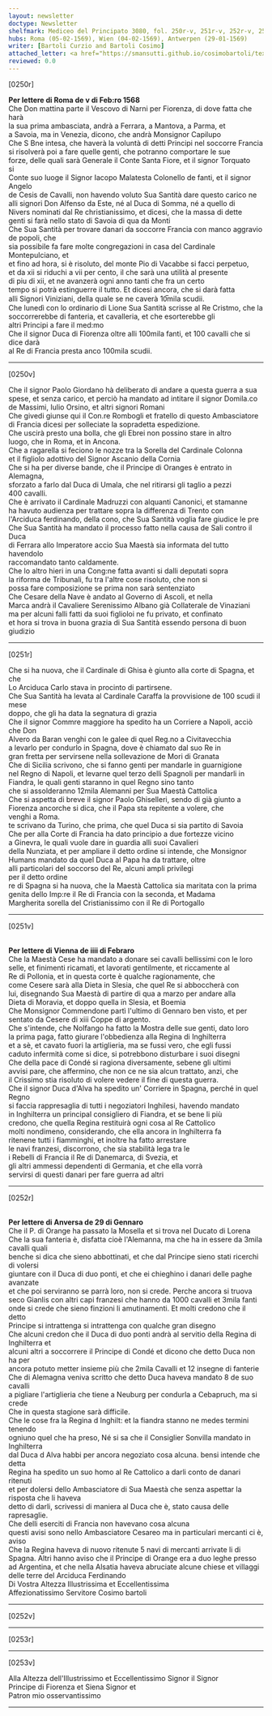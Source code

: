 ```yaml
---
layout: newsletter
doctype: Newsletter
shelfmark: Mediceo del Principato 3080, fol. 250r-v, 251r-v, 252r-v, 253r-v
hubs: Roma (05-02-1569), Wien (04-02-1569), Antwerpen (29-01-1569)
writer: [Bartoli Curzio and Bartoli Cosimo]
attached_letter: <a href="https://smansutti.github.io/cosimobartoli/texts/2979_057/">2979_057</a>
reviewed: 0.0
---
```


[0250r]  
  
  
<strong>Per lettere di Roma de v di Feb:ro 1568</strong>  
Che Don mattina parte il Vescovo di Narni per Fiorenza, di dove fatta che harà  
la sua prima ambasciata, andrà a Ferrara, a Mantova, a Parma, et  
a Savoia, ma in Venezia, dicono, che andrà Monsignor Capilupo  
Che S Bne intesa, che haverà la voluntà di detti Principi nel soccorre Francia  
si risolverà poi a fare quelle genti, che potranno comportare le sue  
forze, delle quali sarà Generale il Conte Santa Fiore, et il signor Torquato  
si  
Conte suo luoge il Signor Iacopo Malatesta Colonello de fanti, et il signor Angelo  
de Cesis de Cavalli, non havendo voluto Sua Santità dare questo carico ne  
alli signori Don Alfenso da Este, né al Duca di Somma, né a quello di  
Nivers nominati dal Re christianissimo, et dicesi, che la massa di dette  
genti si farà nello stato di Savoia di qua da Monti  
Che Sua Santità per trovare danari da soccorre Francia con manco aggravio de popoli, che  
sia possibile fa fare molte congregazioni in casa del Cardinale Montepulciano, et  
et fino ad hora, si è risoluto, del monte Pio di Vacabbe si facci perpetuo,  
et da xii si riduchi a vii per cento, il che sarà una utilità al presente  
di piu di xii, et ne avanzerà ogni anno tanti che fra un certo  
tempo si potrà estinguerre il tutto. Et dicesi ancora, che si darà fatta  
alli Signori Viniziani, della quale se ne caverà 10̅mila scudii.  
Che lunedì con lo ordinario di Lione Sua Santità scrisse al Re Cristmo, che la  
soccorrerebbe di fanteria, et cavalleria, et che esorterebbe gli  
altri Principi a fare il med:mo  
Che il signor Duca di Fiorenza oltre alli 100mila fanti, et 100 cavalli che si dice darà  
al Re di Francia presta anco 100mila scudii.  
  
---  

[0250v]  
  
  
Che il signor Paolo Giordano hà deliberato di andare a questa guerra a sua  
spese, et senza carico, et perciò ha mandato ad intitare il signor Domila.co  
de Massimi, Iulio Orsino, et altri signori Romani  
Che givedi giunse qui il Con.re Rombogli et fratello di questo Ambasciatore  
di Francia dicesi per solleciate la sopradetta espedizione.  
Che uscirà presto una bolla, che gli Ebrei non possino stare in altro  
luogo, che in Roma, et in Ancona.  
Che a ragarella si feciono le nozze tra la Sorella del Cardinale Colonna  
et il figliolo adottivo del Signor Ascanio della Cornia  
Che si ha per diverse bande, che il Principe di Oranges è entrato in Alemagna,  
sforzato a farlo dal Duca di Umala, che nel ritirarsi gli taglio a pezzi  
400 cavalli.  
Che è arrivato il Cardinale Madruzzi con alquanti Canonici, et stamanne  
ha havuto audienza per trattare sopra la differenza di Trento con  
l'Arciduca ferdinando, della cono, che Sua Santità voglia fare giudice le pre  
Che Sua Santità ha mandato il processo fatto nella causa de Sali contro il Duca  
di Ferrara allo Imperatore accio Sua Maestà sia informata del tutto havendolo  
raccomandato tanto caldamente.  
Che lo altro hieri in una Cong:ne fatta avanti si dalli deputati sopra  
la riforma de Tribunali, fu tra l'altre cose risoluto, che non si  
possa fare composizione se prima non sarà sentenziato  
Che Cesare della Nave è andato al Governo di Ascoli, et nella  
Marca andrà il Cavaliere Serenissimo Albano già Collaterale de Vinaziani  
ma per alcuni falli fatti da suoi figlioloi ne fu privato, et confinato  
et hora si trova in buona grazia di Sua Santità essendo persona di buon  
giudizio  
  
---  

[0251r]  
  
  
Che si ha nuova, che il Cardinale di Ghisa è giunto alla corte di Spagna, et che  
Lo Arciduca Carlo stava in procinto di partirsene.  
Che Sua Santità ha levata al Cardinale Caraffa la provvisione de 100 scudi il mese  
doppo, che gli ha data la segnatura di grazia  
Che il signor Commre maggiore ha spedito ha un Corriere a Napoli, acciò che Don  
Alvero da Baran venghi con le galee di quel Reg.no a Civitavecchia  
a levarlo per condurlo in Spagna, dove è chiamato dal suo Re in  
gran fretta per servirsene nella sollevazione de Mori di Granata  
Che di Sicilia scrivono, che si fanno genti per mandarle in guarnigione  
nel Regno di Napoli, et levarne quel terzo delli Spagnoli per mandarli in  
Fiandra, le quali genti staranno in quel Regno sino tanto  
che si assolderanno 12mila Alemanni per Sua Maestà Cattolica  
Che si aspetta di breve il signor Paolo Ghiselleri, sendo di già giunto a  
Fiorenza ancorche si dica, che il Papa sta repitente a volere, che  
venghi a Roma.  
te scrivano da Turino, che prima, che quel Duca si sia partito di Savoia  
Che per alla Corte di Francia ha dato principio a due fortezze vicino  
a Ginevra, le quali vuole dare in guardia alli suoi Cavalieri  
della Nunziata, et per ampliare il detto ordine si intende, che Monsignor  
Humans mandato da quel Duca al Papa ha da trattare, oltre  
alli particolari del soccorso del Re, alcuni ampli privilegi  
per il detto ordine  
re di Spagna si ha nuova, che la Maestà Cattolica sia maritata con la prima  
genita dello Imp:re il Re di Francia con la seconda, et Madama  
Margherita sorella del Cristianissimo con il Re di Portogallo  
  
---  

[0251v]  
  
  
<br/><strong>Per lettere di Vienna de iiii di Febraro</strong>  
Che la Maestà Cese ha mandato a donare sei cavalli bellissimi con le loro  
selle, et finimenti ricamati, et lavorati gentilmente, et riccamente al  
Re di Pollonia, et in questa corte è qualche ragionamente, che  
come Cesere sarà alla Dieta in Slesia, che quel Re si abboccherà con  
lui, disegnando Sua Maestà di partire di qua a marzo per andare alla  
Dieta di Moravia, et doppo quella in Slesia, et Boemia  
Che Monsignor Commendone partì l'ultimo di Gennaro ben visto, et per  
sentato da Cesere di xiii Coppe di argento.  
Che s'intende, che Nolfango ha fatto la Mostra delle sue genti, dato loro  
la prima paga, fatto giurare l'obbedienza alla Regina di Inghilterra  
et a sè, et cavato fuori la artiglieria, ma se fussi vero, che egli fussi  
caduto infermità come si dice, si potrebbono disturbare i suoi disegni  
Che della pace di Condé si ragiona diversamente, sebene gli ultimi  
avvisi pare, che affermino, che non ce ne sia alcun trattato, anzi, che  
il Crissimo stia risoluto di volere vedere il fine di questa guerra.  
Che il signor Duca d'Alva ha spedito un' Corriere in Spagna, perché in quel Regno  
si faccia rappresaglia di tutti i negoziatori Inghilesi, havendo mandato  
in Inghilterra un principal consigliero di Fiandra, et se bene li più  
credono, che quella Regina restituirà ogni cosa al Re Cattolico  
molti nondimeno, considerando, che ella ancora in Inghilterra fa  
ritenene tutti i fiamminghi, et inoltre ha fatto arrestare  
le navi franzesi, discorrono, che sia stabilità lega tra le  
i Rebelli di Francia il Re di Danemarca, di Svezia, et  
gli altri ammessi dependenti di Germania, et che ella vorrà  
servirsi di questi danari per fare guerra ad altri  
  
---  

[0252r]  
  
  
<br/><strong>Per lettere di Anversa de 29 di Gennaro</strong>  
Che il P. di Orange ha passato la Mosella et si trova nel Ducato di Lorena  
Che la sua fanteria è, disfatta cioè l'Alemanna, ma che ha in essere da 3mila cavalli quali  
benche si dica che sieno abbottinati, et che dal Principe sieno stati ricerchi di volersi  
giuntare con il Duca di duo ponti, et che ei chieghino i danari delle paghe avanzate  
et che poi serviranno se parrà loro, non si crede. Perche ancora si truova  
seco Gianlis con altri capi franzesi che hanno da 1000 cavalli et 3mila fanti  
onde si crede che sieno finzioni li amutinamenti. Et molti credono che il detto  
Principe si intrattenga si intrattenga con qualche gran disegno  
Che alcuni credon che il Duca di duo ponti andrà al servitio della Regina di Inghilterra et  
alcuni altri a soccorrere il Principe di Condé et dicono che detto Duca non ha per  
ancora potuto metter insieme più che 2mila Cavalli et 12 insegne di fanterie  
Che di Alemagna veniva scritto che detto Duca haveva mandato 8 de suo cavalli  
a pigliare l'artiglieria che tiene a Neuburg per condurla a Cebapruch, ma si crede  
Che in questa stagione sarà difficile.  
Che le cose fra la Regina d Inghilt: et la fiandra stanno ne medes termini tenendo  
ogniuno quel che ha preso, Né si sa che il Consiglier Sonvilla mandato in Inghilterra  
dal Duca d Alva habbi per ancora negoziato cosa alcuna. bensi intende che detta  
Regina ha spedito un suo homo al Re Cattolico a darli conto de danari ritenuti  
et per dolersi dello Ambasciatore di Sua Maestà che senza aspettar la risposta che li haveva  
detto di darli, scrivessi di maniera al Duca che è, stato causa delle rapresaglie.  
Che delli eserciti di Francia non havevano cosa alcuna  
questi avisi sono nello Ambasciatore Cesareo ma in particulari mercanti ci è, aviso  
Che la Regina haveva di nuovo ritenute 5 navi di mercanti arrivate li di  
Spagna. Altri hanno aviso che il Principe di Orange era a duo leghe presso  
ad Argentina, et che nella Alsatia haveva abruciate alcune chiese et villaggi  
delle terre del Arciduca Ferdinando  
Di Vostra Altezza Illustrissima et Eccellentissima  
Affezionatissimo Servitore Cosimo bartoli  
  
---  

[0252v]  
  
  
  
---  

[0253r]  
  
  
  
---  

[0253v]  
  
  
Alla Altezza dell'Illustrissimo et Eccellentissimo Signor il Signor  
Principe di Fiorenza et Siena Signor et  
Patron mio osservantissimo  
  
---  

